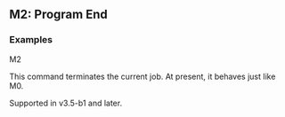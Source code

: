 ## M2: Program End

### Examples

M2

This command terminates the current job. At present, it behaves just like M0.

Supported in v3.5-b1 and later.

